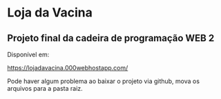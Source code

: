 # Loja da Vacina

## Projeto final da cadeira de programação WEB 2

Disponível em:

https://lojadavacina.000webhostapp.com/


Pode haver algum problema ao baixar o projeto via github, mova os arquivos para a pasta raiz.
